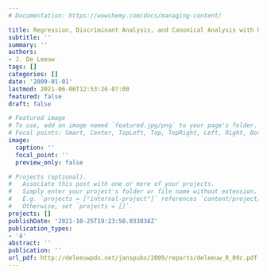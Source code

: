 ```yaml
---
# Documentation: https://wowchemy.com/docs/managing-content/

title: Regression, Discriminant Analysis, and Canonical Analysis with homals
subtitle: ''
summary: ''
authors:
- J. De Leeuw
tags: []
categories: []
date: '2009-01-01'
lastmod: 2021-06-06T12:53:26-07:00
featured: false
draft: false

# Featured image
# To use, add an image named `featured.jpg/png` to your page's folder.
# Focal points: Smart, Center, TopLeft, Top, TopRight, Left, Right, BottomLeft, Bottom, BottomRight.
image:
  caption: ''
  focal_point: ''
  preview_only: false

# Projects (optional).
#   Associate this post with one or more of your projects.
#   Simply enter your project's folder or file name without extension.
#   E.g. `projects = ["internal-project"]` references `content/project/deep-learning/index.md`.
#   Otherwise, set `projects = []`.
projects: []
publishDate: '2021-10-25T19:23:50.033838Z'
publication_types:
- '4'
abstract: ''
publication: ''
url_pdf: http://deleeuwpdx.net/janspubs/2009/reports/deleeuw_R_09c.pdf
---
```

